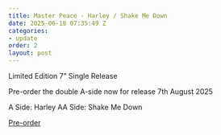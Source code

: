 ```yaml
---
title: Master Peace - Harley / Shake Me Down
date: 2025-06-18 07:35:49 Z
categories:
- update
order: 2
layout: post
---
```


Limited Edition 7” Single Release

Pre-order the double A-side now for release 7th August 2025

A Side: Harley
AA Side: Shake Me Down


<a href="https://ffm.to/masterpeace-harley" class="add-cart" >Pre-order</a>
